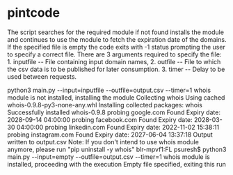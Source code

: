 # pintcode
The script searches for the required module if not found installs the module and continues to use the module to fetch the expiration date of the domains. If the specified file is empty the code exits with -1 status prompting the user to specify a correct file.  There are 3 arguments required to specify the file: 1. inputfile -- File containing input domain names, 2. outfile -- File to which the csv data is to be published for later consumption. 3. timer -- Delay to be used between requests. 

python3 main.py --input=inputfile --outfile=output.csv --timer=1
whois module is not installed, installing the module
Collecting whois
  Using cached whois-0.9.8-py3-none-any.whl
Installing collected packages: whois
Successfully installed whois-0.9.8
probing google.com
Found Expiry date: 2028-09-14 04:00:00
probing facebook.com
Found Expiry date: 2028-03-30 04:00:00
probing linkedin.com
Found Expiry date: 2022-11-02 15:38:11
probing instagram.com
Found Expiry date: 2027-06-04 13:37:18
Output written to output.csv
Note: If you don't intend to use whois module anymore, please run "pip uninstall -y whois"
blr-mpvf1:FL psuresh$ python3 main.py --input=empty --outfile=output.csv --timer=1
whois module is installed, proceeding with the execution
Empty file specified, exiting this run
